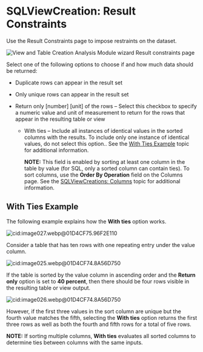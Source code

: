 # SQLViewCreation: Result Constraints

Use the Result Constraints page to impose restraints on the dataset.

![View and Table Creation Analysis Module wizard Result constraints page](/img/product_docs/accessanalyzer/admin/analysis/sqlviewcreation/resultconstraints.webp)

Select one of the following options to choose if and how much data should be returned:

- Duplicate rows can appear in the result set
- Only unique rows can appear in the result set
- Return only [number] [unit] of the rows – Select this checkbox to specify a numeric value and unit
  of measurement to return for the rows that appear in the resulting table or view

  - With ties – Include all instances of identical values in the sorted columns with the results.
    To include only one instance of identical values, do not select this option.. See the
    [With Ties Example](#with-ties-example) topic for additional information.

    **NOTE:** This field is enabled by sorting at least one column in the table by value (for
    SQL, only a sorted column can contain ties). To sort columns, use the **Order By Operation**
    field on the Columns page. See the [SQLViewCreations: Columns](/docs/accessanalyzer/12.0/administration/analysis/sqlviewcreation/columns.md) topic for
    additional information.

## With Ties Example

The following example explains how the **With ties** option works.

![cid:image027.webp@01D4CF75.96F2E110](/img/product_docs/accessanalyzer/admin/analysis/sqlviewcreation/examplefull.webp)

Consider a table that has ten rows with one repeating entry under the value column.

![cid:image025.webp@01D4CF74.8A56D750](/img/product_docs/accessanalyzer/admin/analysis/sqlviewcreation/examplereduced.webp)

If the table is sorted by the value column in ascending order and the **Return only** option is set
to **40 percent**, then there should be four rows visible in the resulting table or view output.

![cid:image026.webp@01D4CF74.8A56D750](/img/product_docs/accessanalyzer/admin/analysis/sqlviewcreation/examplereducedwithties.webp)

However, if the first three values in the sort column are unique but the fourth value matches the
fifth, selecting the **With ties** option returns the first three rows as well as both the fourth
and fifth rows for a total of five rows.

**NOTE:** If sorting multiple columns, **With ties** evaluates all sorted columns to determine ties
between columns with the same inputs.
